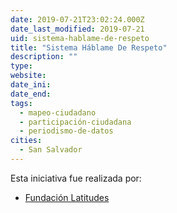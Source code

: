 ```yaml
---
date: 2019-07-21T23:02:24.000Z
date_last_modified: 2019-07-21
uid: sistema-hablame-de-respeto
title: "Sistema Háblame De Respeto"
description: ""
type: 
website: 
date_ini: 
date_end: 
tags:
  - mapeo-ciudadano
  - participación-ciudadana
  - periodismo-de-datos
cities: 
  - San Salvador
---
```


Esta iniciativa fue realizada por:

- [Fundación Latitudes](/organizaciones/fundacion-latitudes)
